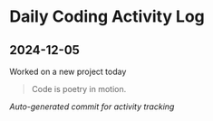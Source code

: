 # Daily Coding Activity Log

## 2024-12-05

Worked on a new project today

> Code is poetry in motion.

*Auto-generated commit for activity tracking*
